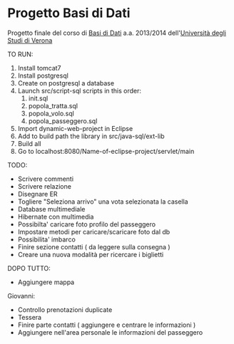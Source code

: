 Progetto Basi di Dati
=============
Progetto finale del corso di [Basi di Dati](http://www.di.univr.it/?ent=oi&codiceCs=S24&codins=12700&cs=420&discr=&discrCd=) a.a. 2013/2014 dell'[Università degli Studi di Verona](http://www.univr.it)

TO RUN:

1. Install tomcat7
2. Install postgresql
3. Create on postgresql a database
4. Launch src/script-sql scripts in this order:
    1. init.sql
    2. popola_tratta.sql
    3. popola_volo.sql
    4. popola_passeggero.sql
5. Import dynamic-web-project in Eclipse
6. Add to build path the library in src/java-sql/ext-lib
7. Build all
8. Go to localhost:8080/Name-of-eclipse-project/servlet/main

TODO:
- Scrivere commenti
- Scrivere relazione
- Disegnare ER
- Togliere "Seleziona arrivo" una vota selezionata la casella
- Database multimediale
- Hibernate con multimedia
- Possibilta' caricare foto profilo del passeggero
- Impostare metodi per caricare/scaricare foto dal db
- Possibilita' imbarco
- Finire sezione contatti ( da leggere sulla consegna )
- Creare una nuova modalità per ricercare i biglietti

DOPO TUTTO:
- Aggiungere mappa

Giovanni:
- Controllo prenotazioni duplicate
- Tessera
- Finire parte contatti ( aggiungere e centrare le informazioni )
- Aggiungere nell'area personale le informazioni del passeggero
